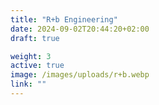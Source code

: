 ```yaml
---
title: "R+b Engineering"
date: 2024-09-02T20:44:20+02:00
draft: true

weight: 3
active: true
image: /images/uploads/r+b.webp
link: ""
---
```


